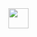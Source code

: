 <img src="https://cdn.jsdelivr.net/gh/devicons/devicon/icons/c/c-original.svg" width="40" height="40" />
          
